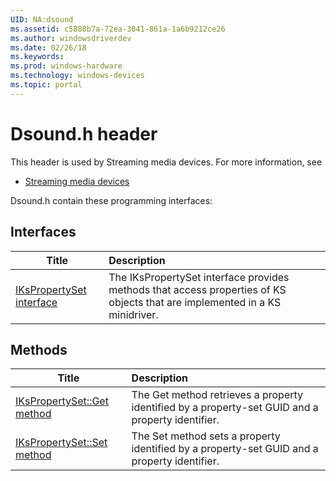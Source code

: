 ```yaml
---
UID: NA:dsound
ms.assetid: c5888b7a-72ea-3041-861a-1a6b9212ce26
ms.author: windowsdriverdev
ms.date: 02/26/18
ms.keywords: 
ms.prod: windows-hardware
ms.technology: windows-devices
ms.topic: portal
---
```


# Dsound.h header



This header is used by Streaming media devices. For more information, see
- [Streaming media devices](../_stream/index.md)

Dsound.h contain these programming interfaces:


## Interfaces

| Title   | Description   |
| ---- |:---- |
| [IKsPropertySet interface](nn-dsound-ikspropertyset.md) | The IKsPropertySet interface provides methods that access properties of KS objects that are implemented in a KS minidriver. |

## Methods

| Title   | Description   |
| ---- |:---- |
| [IKsPropertySet::Get method](nf-dsound-ikspropertyset-get.md) | The Get method retrieves a property identified by a property-set GUID and a property identifier. |
| [IKsPropertySet::Set method](nf-dsound-ikspropertyset-set.md) | The Set method sets a property identified by a property-set GUID and a property identifier. |
